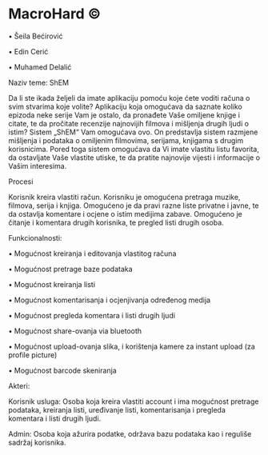 # MacroHard ©


•	Šeila Bećirović

•	Edin Cerić

•	Muhamed Delalić

Naziv teme: ShEM

Da li ste ikada željeli da imate aplikaciju pomoću koje ćete voditi računa o svim stvarima koje volite? Aplikaciju koja omogućava da saznate koliko epizoda neke serije Vam je ostalo, da pronađete Vaše omiljene knjige i citate, te da pročitate recenzije najnovijih filmova i mišljenja drugih ljudi o istim? Sistem „ShEM“  Vam omogućava ovo. On predstavlja sistem razmjene mišljenja i podataka o omiljenim filmovima, serijama, knjigama s drugim korisnicima. Pored toga sistem omogućava da Vi imate vlastitu listu favorita, da ostavljate Vaše vlastite utiske, te da pratite najnovije vijesti i informacije o Vašim interesima.

Procesi 

Korisnik kreira vlastiti račun. Korisniku je omogućena pretraga muzike, filmova, serija i knjiga. Omogućeno je da pravi razne liste privatne i javne, te da ostavlja komentare i ocjene o istim medijima zabave. Omogućeno je čitanje i komentara drugih korisnika, te pregled listi drugih osoba.

Funkcionalnosti:

•	Mogućnost kreiranja i editovanja vlastitog računa

•	Mogućnost pretrage baze podataka

•	Mogućnost kreiranja listi

•	Mogućnost komentarisanja i ocjenjivanja određenog medija

•	Mogućnost pregleda komentara i listi drugih ljudi

•	Mogućnost share-ovanja via bluetooth

•	Mogućnost upload-ovanja slika, i korištenja kamere za instant upload (za profile picture)

•	Mogućnost barcode skeniranja

Akteri:

Korisnik usluga: Osoba koja kreira vlastiti account i ima mogućnost pretrage podataka, kreiranja listi, uređivanje listi, komentarisanja i pregleda komentara i listi drugih ljudi.

Admin: Osoba koja ažurira podatke, održava bazu podataka kao i reguliše sadržaj korisnika. 

